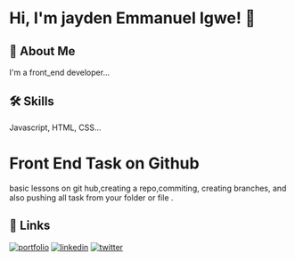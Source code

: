 # Hi, I'm jayden Emmanuel Igwe! 👋


## 🚀 About Me
I'm a front_end developer...


## 🛠 Skills
Javascript, HTML, CSS...

# Front End Task on Github

basic lessons on git hub,creating a repo,commiting, creating branches, and also pushing all task from your folder or file .
## 🔗 Links
[![portfolio](https://img.shields.io/badge/my_portfolio-000?style=for-the-badge&logo=ko-fi&logoColor=white)](https://jaydenigwe.com/)
[![linkedin](https://img.shields.io/badge/linkedin-0A66C2?style=for-the-badge&logo=linkedin&logoColor=white)](https://www.linkedin.com/)
[![twitter](https://img.shields.io/badge/twitter-1DA1F2?style=for-the-badge&logo=twitter&logoColor=white)](https://emycruize.com/)

